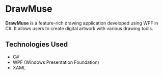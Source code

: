 # DrawMuse

**DrawMuse** is a feature-rich drawing application developed using WPF in C#. It allows users to create digital artwork with various drawing tools.

## Technologies Used
- C#
- WPF (Windows Presentation Foundation)
- XAML

